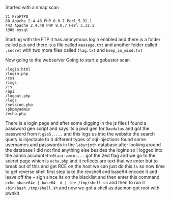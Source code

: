 Started with a nmap scan 
```
21 ProFTPD
80 Apache 2.4.48 PHP 8.0.7 Perl 5.32.1
443 Apache 2.4.48 PHP 8.0.7 Perl 5.32.1
3306 mysql
```
Starting with the FTP it has anonymous login enabled and there is a folder called `pub` and there is a file called `message.txt` and another folder called `.secret` with two more files called `flag.txt` and `keep_in_mind.txt` 

Now going to the webserver 
Going to start a gobuster scan
```
/login.html
/login.php
/css
/imgs
/js
/api
/logout.php
/logs
/session.php
/phpmyadmin
/echo.php
```
 There is a login page and after some digging in the js files I found a password gen script and says its a pwd gen for `Daedalus` and got the password from it `g2e5.....` and this logs us into the website the search query is injectable to 4 different types of sql injections found some usernames and passwords in the `labyrinth` database after looking around the database I did not find anything else besides the logins so I logged into the admin account `M!n0taur:amin....` got the 2ed flag and we go to the secret page which is `echo.php` and it reflects are text that we enter but to break out of this and get RCE on the host we can just do this ``ls``  so now time to get reverse shell first step take the revshell and base64 encode it and leave off the `=` sign since its on the blacklist and then enter this command ``echo <base64> | base64 -d | tee /tmp/shell.sh`` and then to run it ``/bin/bash /tmp/shell.sh`` and now we got a shell as daemon got root with pwnkit
